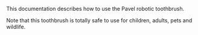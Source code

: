 This documentation describes how to use the Pavel robotic
toothbrush.

Note that this toothbrush is totally safe to use for children,
adults, pets and wildlife.
